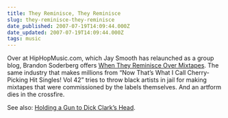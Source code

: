 ```yaml
---
title: They Reminisce, They Reminisce
slug: they-reminisce-they-reminisce
date_published: 2007-07-19T14:09:44.000Z
date_updated: 2007-07-19T14:09:44.000Z
tags: music
---
```


Over at HipHopMusic.com, which Jay Smooth has relaunched as a group blog, Brandon Soderberg offers [When They Reminisce Over Mixtapes](http://www.hiphopmusic.com/2007/07/when_they_reminisce_over_mixta.html). The same industry that makes millions from “Now That’s What I Call Cherry-Picking Hit Singles! Vol 42” tries to throw black artists in jail for making mixtapes that were commissioned by the labels themselves. And an artform dies in the crossfire.

See also: [Holding a Gun to Dick Clark’s Head](http://www.dashes.com/anil/2007/02/dick-clark-gun.html).
